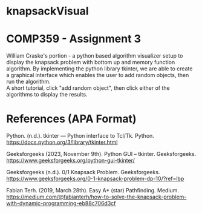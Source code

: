 # knapsackVisual
# COMP359 - Assignment 3

William Craske's portion - a python based algorithm visualizer setup to display the knapsack problem with bottom up and memory function algorithm. 
By implementing the python library tkinter, we are able to create a graphical interface which enables the user to add random objects, then run the algorithm.  
A short tutorial, click "add random object", then click either of the algorithms to display the results. 


# References (APA Format)

Python. (n.d.). tkinter — Python interface to Tcl/Tk. Python. https://docs.python.org/3/library/tkinter.html

Geeksforgeeks (2023, November 9th). Python GUI – tkinter. Geeksforgeeks. https://www.geeksforgeeks.org/python-gui-tkinter/

Geeksforgeeks (n.d.). 0/1 Knapsack Problem. Geeksforgeeks. https://www.geeksforgeeks.org/0-1-knapsack-problem-dp-10/?ref=lbp

Fabian Terh. (2019, March 28th). Easy A* (star) Pathfinding. Medium. https://medium.com/@fabianterh/how-to-solve-the-knapsack-problem-with-dynamic-programming-eb88c706d3cf

